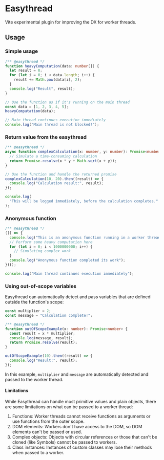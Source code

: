 # Easythread

Vite experimental plugin for improving the DX for worker threads.

## Usage

### Simple usage

```ts
/** @easythread */
function heavyComputation(data: number[]) {
  let result = 0;
  for (let i = 0; i < data.length; i++) {
    result += Math.pow(data[i], 2);
  }
  console.log("Result", result);
}

// Use the function as if it's running on the main thread
const data = [1, 2, 3, 4, 5];
heavyComputation(data);

// Main thread continues execution immediately
console.log("Main thread is not blocked!");
```

### Return value from the easythread

```ts
/** @easythread */
async function complexCalculation(x: number, y: number): Promise<number> {
  // Simulate a time-consuming calculation
  return Promise.resolve(x * y + Math.sqrt(x + y));
}

// Use the function and handle the returned promise
complexCalculation(10, 20).then((result) => {
  console.log("Calculation result:", result);
});

console.log(
  "This will be logged immediately, before the calculation completes."
);
```

### Anonymous function

```ts
/** @easythread */
(() => {
  console.log("This is an anonymous function running in a worker thread");
  // Perform some heavy computation here
  for (let i = 0; i < 1000000000; i++) {
    // Simulating complex work
  }
  console.log("Anonymous function completed its work");
})();

console.log("Main thread continues execution immediately");
```

### Using out-of-scope variables

Easythread can automatically detect and pass variables that are defined outside the function's scope:

```ts
const multiplier = 2;
const message = "Calculation complete!";

/** @easythread */
function outOfScopeExample(x: number): Promise<number> {
  const result = x * multiplier;
  console.log(message, result);
  return Promise.resolve(result);
}

outOfScopeExample(10).then((result) => {
  console.log("Result:", result);
});
```

In this example, `multiplier` and `message` are automatically detected and passed to the worker thread.

#### Limitations

While Easythread can handle most primitive values and plain objects, there are some limitations on what can be passed to a worker thread:

1. Functions: Worker threads cannot receive functions as arguments or use functions from the outer scope.
2. DOM elements: Workers don't have access to the DOM, so DOM elements can't be passed or used.
3. Complex objects: Objects with circular references or those that can't be cloned (like Symbols) cannot be passed to workers.
4. Class instances: Instances of custom classes may lose their methods when passed to a worker.
